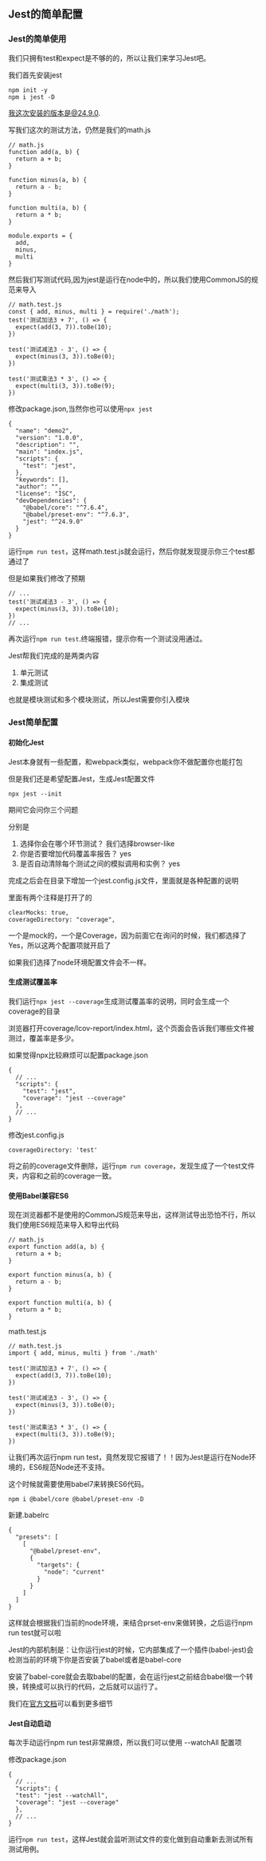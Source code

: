 ## Jest的简单配置
### Jest的简单使用
我们只拥有test和expect是不够的的，所以让我们来学习Jest吧。

我们首先安装jest
```
npm init -y
npm i jest -D
```
我这次安装的版本是@24.9.0.

写我们这次的测试方法，仍然是我们的math.js
```
// math.js
function add(a, b) {
  return a + b;
}

function minus(a, b) {
  return a - b;
}

function multi(a, b) {
  return a * b;
}

module.exports = {
  add,
  minus,
  multi
}
```
然后我们写测试代码,因为jest是运行在node中的，所以我们使用CommonJS的规范来导入
```
// math.test.js
const { add, minus, multi } = require('./math');
test('测试加法3 + 7', () => {
  expect(add(3, 7)).toBe(10);
})

test('测试减法3 - 3', () => {
  expect(minus(3, 3)).toBe(0);
})

test('测试乘法3 * 3', () => {
  expect(multi(3, 3)).toBe(9);
})
```
修改package.json,当然你也可以使用`npx jest`
```
{
  "name": "demo2",
  "version": "1.0.0",
  "description": "",
  "main": "index.js",
  "scripts": {
    "test": "jest",
  },
  "keywords": [],
  "author": "",
  "license": "ISC",
  "devDependencies": {
    "@babel/core": "^7.6.4",
    "@babel/preset-env": "^7.6.3",
    "jest": "^24.9.0"
  }
}
```
运行`npm run test`，这样math.test.js就会运行，然后你就发现提示你三个test都通过了

但是如果我们修改了预期
```
// ...
test('测试减法3 - 3', () => {
  expect(minus(3, 3)).toBe(10);
})
// ...
```
再次运行`npm run test`.终端报错，提示你有一个测试没用通过。

Jest帮我们完成的是两类内容

1. 单元测试
2. 集成测试

也就是模块测试和多个模块测试，所以Jest需要你引入模块

### Jest简单配置
#### 初始化Jest
Jest本身就有一些配置，和webpack类似，webpack你不做配置你也能打包

但是我们还是希望配置Jest，生成Jest配置文件
```
npx jest --init
```
期间它会问你三个问题

分别是
1. 选择你会在哪个环节测试？ 我们选择browser-like
2. 你是否要增加代码覆盖率报告？ yes
3. 是否自动清除每个测试之间的模拟调用和实例？ yes

完成之后会在目录下增加一个jest.config.js文件，里面就是各种配置的说明

里面有两个注释是打开了的
```
clearMocks: true,
coverageDirectory: "coverage",
```
一个是mock的，一个是Coverage，因为前面它在询问的时候，我们都选择了Yes，所以这两个配置项就开启了

如果我们选择了node环境配置文件会不一样。
#### 生成测试覆盖率
我们运行`npx jest --coverage`生成测试覆盖率的说明，同时会生成一个coverage的目录

浏览器打开coverage/lcov-report/index.html，这个页面会告诉我们哪些文件被测过，覆盖率是多少。

如果觉得npx比较麻烦可以配置package.json
```
{
  // ...
  "scripts": {
    "test": "jest",
    "coverage": "jest --coverage"
  },
  // ...
}
```
修改jest.config.js
```
coverageDirectory: 'test'
```
将之前的coverage文件删除，运行`npm run coverage`，发现生成了一个test文件夹，内容和之前的coverage一致。
#### 使用Babel兼容ES6
现在浏览器都不是使用的CommonJS规范来导出，这样测试导出恐怕不行，所以我们使用ES6规范来导入和导出代码
```
// math.js
export function add(a, b) {
  return a + b;
}

export function minus(a, b) {
  return a - b;
}

export function multi(a, b) {
  return a * b;
}

```
math.test.js
```
// math.test.js
import { add, minus, multi } from './math'

test('测试加法3 + 7', () => {
  expect(add(3, 7)).toBe(10);
})

test('测试减法3 - 3', () => {
  expect(minus(3, 3)).toBe(0);
})

test('测试乘法3 * 3', () => {
  expect(multi(3, 3)).toBe(9);
})
```
让我们再次运行npm run test，竟然发现它报错了！！因为Jest是运行在Node环境的，ES6规范Node还不支持。

这个时候就需要使用babel7来转换ES6代码。
```
npm i @babel/core @babel/preset-env -D
```
新建.babelrc
```
{
  "presets": [
    [
      "@babel/preset-env",
      {
        "targets": {
          "node": "current"
        }
      }
    ]
  ]
}
```
这样就会根据我们当前的node环境，来结合prset-env来做转换，之后运行npm run test就可以啦

Jest的内部机制是：让你运行jest的时候，它内部集成了一个插件(babel-jest)会检测当前的环境下你是否安装了babel或者是babel-core

安装了babel-core就会去取babel的配置，会在运行jest之前结合babel做一个转换，转换成可以执行的代码，之后就可以运行了。

我们在[官方文档](https://jestjs.io/docs/en/getting-started '官方文档')可以看到更多细节

#### Jest自动启动
每次手动运行npm run test非常麻烦，所以我们可以使用 --watchAll 配置项

修改package.json
```
{
  // ...
  "scripts": {
  "test": "jest --watchAll",
  "coverage": "jest --coverage"
  },
  // ...
}
```
运行`npm run test`，这样Jest就会监听测试文件的变化做到自动重新去测试所有测试用例。